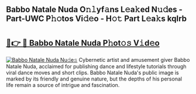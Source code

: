 ## Babbo Natale Nuda O𝚗𝚕yf𝚊ns L𝚎a𝚔ed N𝚞𝚍es - Part-UWC P𝚑𝚘tos Vi𝚍𝚎o - H𝚘𝚝 Part L𝚎a𝚔s kqIrb

# <h2><a href="http://kfcln58.oniu.top/?m=Babbo+Natale+Nuda">🔗👉 🔴 Babbo Natale Nuda P𝚑ot𝚘𝚜 V𝚒d𝚎o</a></h2>

[![Babbo Natale Nuda Nu𝚍e𝚜](https://i.imgur.com/0qMVB7G.gif)](http://kfcln58.oniu.top/?m=Babbo+Natale+Nuda)
Cybernetic artist and amusement giver Babbo Natale Nuda, acclaimed for publishing dance and lifestyle tutorials through viral dance moves and short clips. Babbo Natale Nuda's public image is marked by its friendly and genuine nature, but the depths of his personal life remain a source of intrigue and fascination.  
